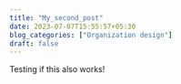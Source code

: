 ```yaml
---
title: "My_second_post"
date: 2023-07-07T15:55:57+05:30
blog_categories: ["Organization design"]
draft: false
---
```


Testing if this also works!